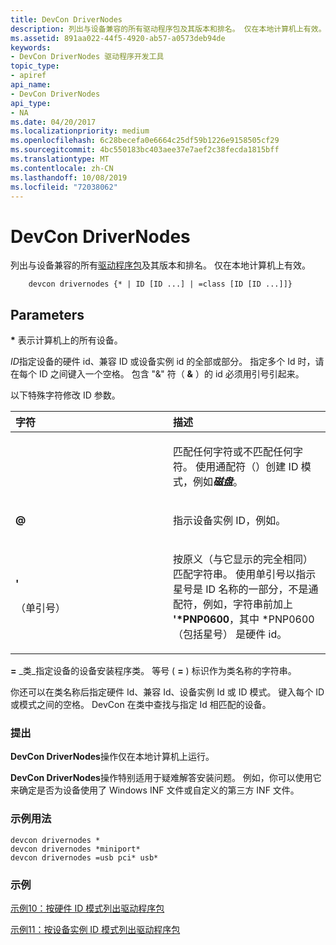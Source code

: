 ```yaml
---
title: DevCon DriverNodes
description: 列出与设备兼容的所有驱动程序包及其版本和排名。 仅在本地计算机上有效。
ms.assetid: 891aa022-44f5-4920-ab57-a0573deb94de
keywords:
- DevCon DriverNodes 驱动程序开发工具
topic_type:
- apiref
api_name:
- DevCon DriverNodes
api_type:
- NA
ms.date: 04/20/2017
ms.localizationpriority: medium
ms.openlocfilehash: 6c28becefa0e6664c25df59b1226e9158505cf29
ms.sourcegitcommit: 4bc550183bc403aee37e7aef2c38fecda1815bff
ms.translationtype: MT
ms.contentlocale: zh-CN
ms.lasthandoff: 10/08/2019
ms.locfileid: "72038062"
---
```

# <a name="devcon-drivernodes"></a>DevCon DriverNodes

列出与设备兼容的所有[驱动程序包](https://docs.microsoft.com/windows-hardware/drivers/install/components-of-a-driver-package)及其版本和排名。 仅在本地计算机上有效。

```
    devcon drivernodes {* | ID [ID ...] | =class [ID [ID ...]]}
```

## <a name="span-idddk_devcon_drivernodes_toolsspanspan-idddk_devcon_drivernodes_toolsspanparameters"></a><span id="ddk_devcon_drivernodes_tools"></span><span id="DDK_DEVCON_DRIVERNODES_TOOLS"></span>Parameters

<span id="______________"></span> **\*** 表示计算机上的所有设备。

<span id="_______ID______"></span><span id="_______id______"></span>*ID*指定设备的硬件 id、兼容 ID 或设备实例 id 的全部或部分。 指定多个 Id 时，请在每个 ID 之间键入一个空格。 包含 "&" 符（ **&** ）的 id 必须用引号引起来。

以下特殊字符修改 ID 参数。

<table>  
<colgroup> <col width="50%" /> <col width="50%" /> </colgroup>  
<thead>  
<tr class="header">  
<th align="left">字符</th>
<th align="left">描述</th>
</tr>
</thead>
<tbody>
<tr class="odd">
<td align="left"><p><strong><em></strong></p></td>
<td align="left"><p>匹配任何字符或不匹配任何字符。 使用通配符（<strong></em></strong>）创建 ID 模式，例如<strong><em>磁盘</em></strong>。</p></td>
</tr>
<tr class="even">
<td align="left"><p><strong>@</strong></p></td>
<td align="left"><p>指示设备实例 ID，例如<strong><xref href="ROOT\FTDISK\0000" data-throw-if-not-resolved="False" data-raw-source="@ROOT\FTDISK\0000"></xref></strong>。</p></td>
</tr>
<tr class="odd">
<td align="left"><p><strong>'</strong></p>
<p>（单引号）</p></td>
<td align="left"><p>按原义（与它显示的完全相同）匹配字符串。 使用单引号以指示星号是 ID 名称的一部分，不是通配符，例如，字符串前加上 <strong>'*PNP0600</strong>，其中 *PNP0600 （包括星号） 是硬件 id。</p></td>
</tr>
</tbody>
</table>

<span id="________class______"></span><span id="________CLASS______"></span> **=** _类_指定设备的设备安装程序类。 等号 ( **=** ) 标识作为类名称的字符串。

你还可以在类名称后指定硬件 Id、兼容 Id、设备实例 Id 或 ID 模式。 键入每个 ID 或模式之间的空格。 DevCon 在类中查找与指定 Id 相匹配的设备。

### <a name="span-idcommentsspanspan-idcommentsspancomments"></a><span id="comments"></span><span id="COMMENTS"></span>提出

**DevCon DriverNodes**操作仅在本地计算机上运行。

**DevCon DriverNodes**操作特别适用于疑难解答安装问题。 例如，你可以使用它来确定是否为设备使用了 Windows INF 文件或自定义的第三方 INF 文件。

### <a name="span-idsample_usagespanspan-idsample_usagespansample-usage"></a><span id="sample_usage"></span><span id="SAMPLE_USAGE"></span>示例用法

```
devcon drivernodes *
devcon drivernodes *miniport*
devcon drivernodes =usb pci* usb*
```

### <a name="span-idexamplesspanspan-idexamplesspanexamples"></a><span id="examples"></span><span id="EXAMPLES"></span>示例

[示例10：按硬件 ID 模式列出驱动程序包](devcon-examples.md#ddk_example_10_list_driver_packages_by_hardware_id_pattern_tools)

[示例11：按设备实例 ID 模式列出驱动程序包](devcon-examples.md#ddk_example_11_list_driver_packages_by_device_instance_id_pattern_tool)
